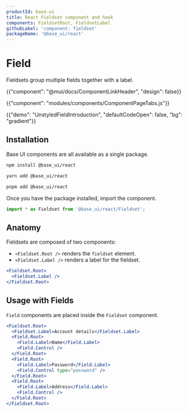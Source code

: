 ```yaml
---
productId: base-ui
title: React Fieldset component and hook
components: FieldsetRoot, FieldsetLabel
githubLabel: 'component: fieldset'
packageName: '@base_ui/react'
---
```


# Field

<p class="description">Fieldsets group multiple fields together with a label.</p>

{{"component": "@mui/docs/ComponentLinkHeader", "design": false}}

{{"component": "modules/components/ComponentPageTabs.js"}}

{{"demo": "UnstyledFieldIntroduction", "defaultCodeOpen": false, "bg": "gradient"}}

## Installation

Base UI components are all available as a single package.

<codeblock storageKey="package-manager">

```bash npm
npm install @base_ui/react
```

```bash yarn
yarn add @base_ui/react
```

```bash pnpm
pnpm add @base_ui/react
```

</codeblock>

Once you have the package installed, import the component.

```ts
import * as Fieldset from '@base_ui/react/Fieldset';
```

## Anatomy

Fieldsets are composed of two components:

- `<Fieldset.Root />` renders the `fieldset` element.
- `<Fieldset.Label />` renders a label for the fieldset.

```jsx
<Fieldset.Root>
  <Fieldset.Label />
</Fieldset.Root>
```

## Usage with Fields

`Field` components are placed inside the `Fieldset` component.

```jsx
<Fieldset.Root>
  <Fieldset.Label>Account details</Fieldset.Label>
  <Field.Root>
    <Field.Label>Name</Field.Label>
    <Field.Control />
  </Field.Root>
  <Field.Root>
    <Field.Label>Password</Field.Label>
    <Field.Control type="password" />
  </Field.Root>
  <Field.Root>
    <Field.Label>Address</Field.Label>
    <Field.Control />
  </Field.Root>
</Fieldset.Root>
```
